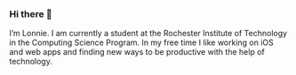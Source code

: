 ### Hi there 👋

I’m Lonnie. I am currently a student at the Rochester Institute of Technology in the Computing Science Program. In my free time I like working on iOS and web apps and finding new ways to be productive with the help of technology.

